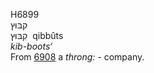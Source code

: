 <body>
  <p>H6899<br>  קבּוּץ  <br> קִבּוּץ  ‎  qibbûts  <br><i>kib-boots‘ </i><br>From <a href="h6908.htm">6908</a>  a <i>throng: - </i>company.<br></p>
 </body>
